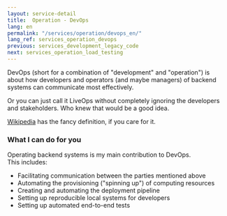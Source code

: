 ```yaml
---
layout: service-detail
title:  Operation - DevOps
lang: en
permalink: "/services/operation/devops_en/"
lang_ref: services_operation_devops
previous: services_development_legacy_code
next: services_operation_load_testing
---
```

DevOps (short for a combination of "development" and "operation") is about how developers and operators (and maybe managers) of backend systems can communicate most effectively.

Or you can just call it LiveOps without completely ignoring the developers and stakeholders. Who knew that would be a good idea.

[Wikipedia](https://en.wikipedia.org/wiki/DevOps) has the fancy definition, if you care for it.

### What I can do for you
Operating backend systems is my main contribution to DevOps.  
This includes:
- Facilitating communication between the parties mentioned above
- Automating the provisioning ("spinning up") of computing resources
- Creating and automating the deployment pipeline
- Setting up reproducible local systems for developers
- Setting up automated end-to-end tests
